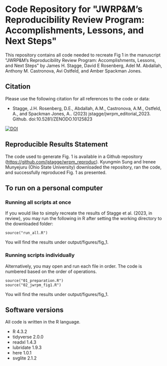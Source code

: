 # Code Repository for "JWRP&amp;M’s Reproducibility Review Program: Accomplishments, Lessons, and Next Steps"

This repository contains all code needed to recreate Fig 1 in the manuscript "JWRP&amp;M’s Reproducibility Review Program: Accomplishments, Lessons, and Next Steps" by James H. Stagge, David E Rosenberg, Adel M. Abdallah, Anthony M. Castronova, Avi Ostfeld, and Amber Spackman Jones.

## Citation
Please use the following citation for all references to the code or data:

- Stagge, J.H. Rosenberg, D.E., Abdallah, A.M., Castronova, A.M., Ostfeld, A., and Spackman Jones, A.. (2023) jstagge/jwrpm_editorial_2023. Github. doi:10.5281/ZENODO.10125823

[![DOI](https://zenodo.org/badge/718644572.svg)](https://zenodo.org/doi/10.5281/zenodo.10125822)

## Reproducible Results Statement
The code used to generate Fig. 1 is available in a Github repository (https://github.com/jstagge/wrpm_reproduc). Kyungmin Sung and Irenee Munyejuru (Ohio State University) downloaded the repository, ran the code, and successfully reproduced Fig. 1 as presented.

## To run on a personal computer

### Running all scripts at once
If you would like to simply recreate the results of Stagge et al. (2023, in review), you may run the following in R after setting the working directory to the downloaded folder:

```
source("run_all.R")
```
You will find the results under output/figures/fig_1.

### Running scripts individually
Alternatively, you may open and run each file in order.  The code is numbered based on the order of operations.

```
source("01_preparation.R")
source("02_jwrpm_fig1.R")
```
You will find the results under output/figures/fig_1.

## Software versions
All code is written in the R language.

- R 4.3.2
- tidyverse 2.0.0
- readxl 1.4.3
- lubridate 1.9.3
- here 1.0.1
- svglite 2.1.2
